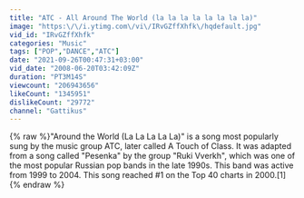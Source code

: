 ```yaml
---
title: "ATC - All Around The World (la la la la la la la la)"
image: "https:\/\/i.ytimg.com\/vi\/IRvGZffXhfk\/hqdefault.jpg"
vid_id: "IRvGZffXhfk"
categories: "Music"
tags: ["POP","DANCE","ATC"]
date: "2021-09-26T00:47:31+03:00"
vid_date: "2008-06-20T03:42:09Z"
duration: "PT3M14S"
viewcount: "206943656"
likeCount: "1345951"
dislikeCount: "29772"
channel: "Gattikus"
---
```

{% raw %}&quot;Around the World (La La La La La)&quot; is a song most popularly sung by the music group ATC, later called A Touch of Class. It was adapted from a song called &quot;Pesenka&quot; by the group &quot;Ruki Vverkh&quot;, which was one of the most popular Russian pop bands in the late 1990s. This band was active from 1999 to 2004. This song reached #1 on the Top 40 charts in 2000.[1]{% endraw %}
